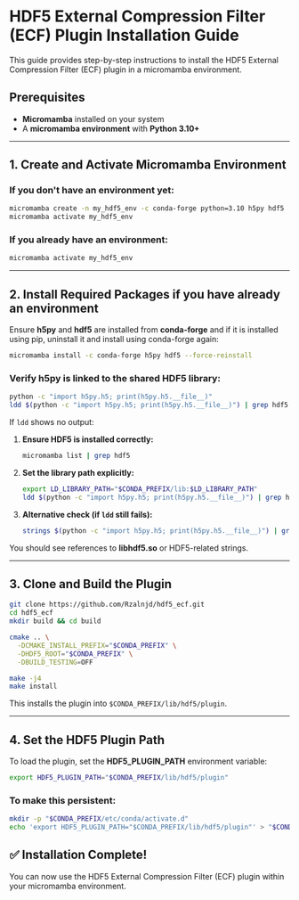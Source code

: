 # HDF5 External Compression Filter (ECF) Plugin Installation Guide

This guide provides step-by-step instructions to install the HDF5 External Compression Filter (ECF) plugin in a micromamba environment.

## Prerequisites
- **Micromamba** installed on your system
- A **micromamba environment** with **Python 3.10+**

---

## 1. Create and Activate Micromamba Environment

### If you don't have an environment yet:
```bash
micromamba create -n my_hdf5_env -c conda-forge python=3.10 h5py hdf5
micromamba activate my_hdf5_env
```

### If you already have an environment:
```bash
micromamba activate my_hdf5_env
```

---

## 2. Install Required Packages if you have already an environment

Ensure **h5py** and **hdf5** are installed from **conda-forge** and if it is installed using pip, uninstall it and install using conda-forge again:
```bash
micromamba install -c conda-forge h5py hdf5 --force-reinstall
```

### Verify h5py is linked to the shared HDF5 library:
```bash
python -c "import h5py.h5; print(h5py.h5.__file__)"
ldd $(python -c "import h5py.h5; print(h5py.h5.__file__)") | grep hdf5
```

If `ldd` shows no output:
1. **Ensure HDF5 is installed correctly:**
   ```bash
   micromamba list | grep hdf5
   ```
2. **Set the library path explicitly:**
   ```bash
   export LD_LIBRARY_PATH="$CONDA_PREFIX/lib:$LD_LIBRARY_PATH"
   ldd $(python -c "import h5py.h5; print(h5py.h5.__file__)") | grep hdf5
   ```
3. **Alternative check (if `ldd` still fails):**
   ```bash
   strings $(python -c "import h5py.h5; print(h5py.h5.__file__)") | grep hdf5
   ```

You should see references to **libhdf5.so** or HDF5-related strings.

---

## 3. Clone and Build the Plugin
```bash
git clone https://github.com/Rzalnjd/hdf5_ecf.git
cd hdf5_ecf
mkdir build && cd build

cmake .. \
  -DCMAKE_INSTALL_PREFIX="$CONDA_PREFIX" \
  -DHDF5_ROOT="$CONDA_PREFIX" \
  -DBUILD_TESTING=OFF

make -j4
make install
```

This installs the plugin into `$CONDA_PREFIX/lib/hdf5/plugin`.

---

## 4. Set the HDF5 Plugin Path

To load the plugin, set the **HDF5_PLUGIN_PATH** environment variable:
```bash
export HDF5_PLUGIN_PATH="$CONDA_PREFIX/lib/hdf5/plugin"
```

### To make this persistent:
```bash
mkdir -p "$CONDA_PREFIX/etc/conda/activate.d"
echo 'export HDF5_PLUGIN_PATH="$CONDA_PREFIX/lib/hdf5/plugin"' > "$CONDA_PREFIX/etc/conda/activate.d/hdf5_plugin.sh"
```

## ✅ Installation Complete!

You can now use the HDF5 External Compression Filter (ECF) plugin within your micromamba environment.


